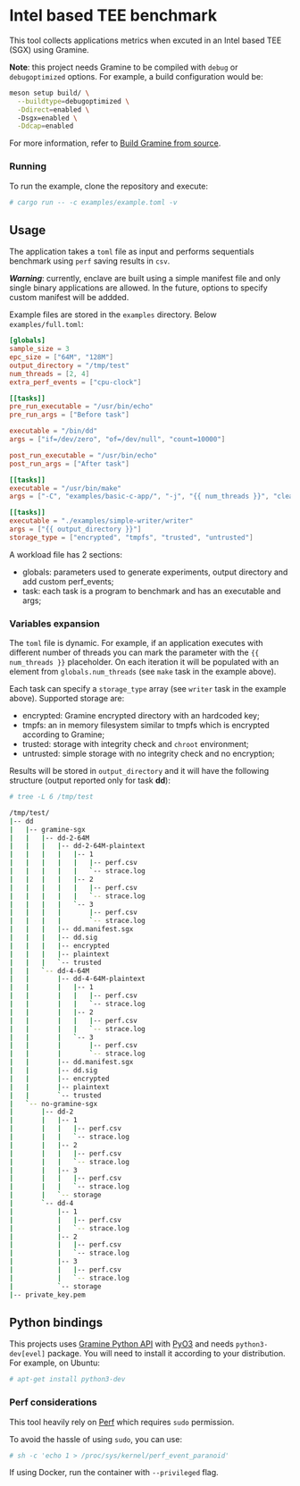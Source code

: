 # Intel based TEE benchmark
This tool collects applications metrics when excuted in an Intel based TEE (SGX) using Gramine.

**Note**: this project needs Gramine to be compiled with `debug` or `debugoptimized` options.
For example, a build configuration would be:

```sh
meson setup build/ \
  --buildtype=debugoptimized \
  -Ddirect=enabled \ 
  -Dsgx=enabled \
  -Ddcap=enabled
```
For more information, refer to [Build Gramine from source](https://gramine.readthedocs.io/en/stable/devel/building.html).

### Running
To run the example, clone the repository and execute:

```sh
# cargo run -- -c examples/example.toml -v
```
## Usage
The application takes a `toml` file as input and performs sequentials benchmark using `perf`
saving results in `csv`.

***Warning***: currently, enclave are built using a simple manifest file and only single binary 
applications are allowed. In the future, options to specify custom manifest will be addded.

Example files are stored in the `examples` directory. Below `examples/full.toml`:
```toml
[globals]
sample_size = 3
epc_size = ["64M", "128M"]
output_directory = "/tmp/test"
num_threads = [2, 4]
extra_perf_events = ["cpu-clock"]

[[tasks]]
pre_run_executable = "/usr/bin/echo"
pre_run_args = ["Before task"]

executable = "/bin/dd"
args = ["if=/dev/zero", "of=/dev/null", "count=10000"]

post_run_executable = "/usr/bin/echo"
post_run_args = ["After task"]

[[tasks]]
executable = "/usr/bin/make"
args = ["-C", "examples/basic-c-app/", "-j", "{{ num_threads }}", "clean", "app"]

[[tasks]]
executable = "./examples/simple-writer/writer"
args = ["{{ output_directory }}"]
storage_type = ["encrypted", "tmpfs", "trusted", "untrusted"]

```
A workload file has 2 sections:
* globals: parameters used to generate experiments, output directory and add custom perf_events;
* task: each task is a program to benchmark and has an executable and args;

### Variables expansion
The `toml` file is dynamic. For example, if an application executes with different number of threads you can mark the parameter with the `{{ num_threads }}` placeholder. On each iteration it will be populated with an element from `globals.num_threads` (see `make` task in the example above).

Each task can specify a `storage_type` array (see `writer` task in the example above). Supported storage are:
* encrypted: Gramine encrypted directory with an hardcoded key;
* tmpfs: an in memory filesystem similar to tmpfs which is encrypted according to Gramine;
* trusted: storage with integrity check and `chroot` environment;
* untrusted: simple storage with no integrity check and no encryption;

Results will be stored in `output_directory` and it will have the following structure (output reported only for task **dd**):

```sh
# tree -L 6 /tmp/test

/tmp/test/
|-- dd
|   |-- gramine-sgx
|   |   |-- dd-2-64M
|   |   |   |-- dd-2-64M-plaintext
|   |   |   |   |-- 1
|   |   |   |   |   |-- perf.csv
|   |   |   |   |   `-- strace.log
|   |   |   |   |-- 2
|   |   |   |   |   |-- perf.csv
|   |   |   |   |   `-- strace.log
|   |   |   |   `-- 3
|   |   |   |       |-- perf.csv
|   |   |   |       `-- strace.log
|   |   |   |-- dd.manifest.sgx
|   |   |   |-- dd.sig
|   |   |   |-- encrypted
|   |   |   |-- plaintext
|   |   |   `-- trusted
|   |   `-- dd-4-64M
|   |       |-- dd-4-64M-plaintext
|   |       |   |-- 1
|   |       |   |   |-- perf.csv
|   |       |   |   `-- strace.log
|   |       |   |-- 2
|   |       |   |   |-- perf.csv
|   |       |   |   `-- strace.log
|   |       |   `-- 3
|   |       |       |-- perf.csv
|   |       |       `-- strace.log
|   |       |-- dd.manifest.sgx
|   |       |-- dd.sig
|   |       |-- encrypted
|   |       |-- plaintext
|   |       `-- trusted
|   `-- no-gramine-sgx
|       |-- dd-2
|       |   |-- 1
|       |   |   |-- perf.csv
|       |   |   `-- strace.log
|       |   |-- 2
|       |   |   |-- perf.csv
|       |   |   `-- strace.log
|       |   |-- 3
|       |   |   |-- perf.csv
|       |   |   `-- strace.log
|       |   `-- storage
|       `-- dd-4
|           |-- 1
|           |   |-- perf.csv
|           |   `-- strace.log
|           |-- 2
|           |   |-- perf.csv
|           |   `-- strace.log
|           |-- 3
|           |   |-- perf.csv
|           |   `-- strace.log
|           `-- storage
|-- private_key.pem
```
## Python bindings
This projects uses [Gramine Python API](https://gramine.readthedocs.io/en/stable/python/api.html) 
with [PyO3](https://github.com/PyO3/pyo3) and needs `python3-dev[evel]` package. You will need 
to install it according to your distribution. For example, on Ubuntu:

```sh
# apt-get install python3-dev
```

### Perf considerations
This tool heavily rely on [Perf](https://perfwiki.github.io/main/) which requires `sudo` permission. 

To avoid the hassle of using `sudo`, you can use:

```sh
# sh -c 'echo 1 > /proc/sys/kernel/perf_event_paranoid'
```

If using Docker, run the container with `--privileged` flag.
